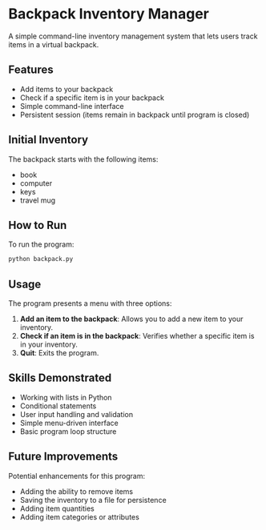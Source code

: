 # Backpack Inventory Manager

A simple command-line inventory management system that lets users track items in a virtual backpack.

## Features

- Add items to your backpack
- Check if a specific item is in your backpack
- Simple command-line interface
- Persistent session (items remain in backpack until program is closed)

## Initial Inventory

The backpack starts with the following items:
- book
- computer
- keys
- travel mug

## How to Run

To run the program:

```bash
python backpack.py
```

## Usage

The program presents a menu with three options:

1. **Add an item to the backpack**: Allows you to add a new item to your inventory.
2. **Check if an item is in the backpack**: Verifies whether a specific item is in your inventory.
3. **Quit**: Exits the program.

## Skills Demonstrated

- Working with lists in Python
- Conditional statements
- User input handling and validation
- Simple menu-driven interface
- Basic program loop structure

## Future Improvements

Potential enhancements for this program:
- Adding the ability to remove items
- Saving the inventory to a file for persistence
- Adding item quantities
- Adding item categories or attributes
